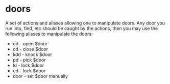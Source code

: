 doors
=====

A set of actions and aliases allowing one to manipulate doors. Any door you run into, 
find, etc should be caught by the actions, then you may use the following aliases to
manipulate the doors:

* od - open $door
* cd - close $door
* kdd - knock $door
* pd - pick $door
* ld - lock $door
* ud - lock $door
* door - set $door manually

